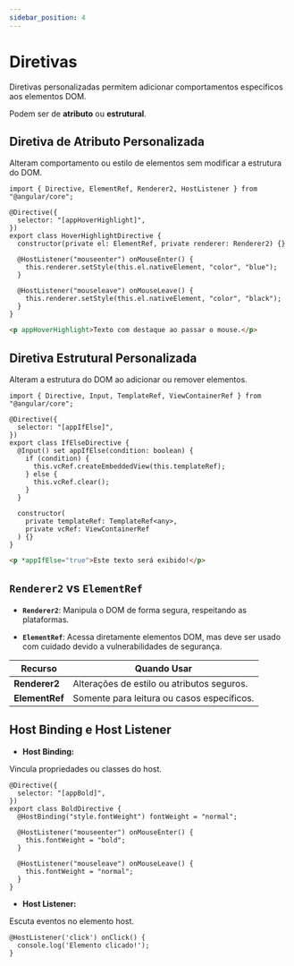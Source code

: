 ```yaml
---
sidebar_position: 4
---
```


# Diretivas

Diretivas personalizadas permitem adicionar comportamentos específicos aos elementos DOM.

Podem ser de **atributo** ou **estrutural**.

## Diretiva de Atributo Personalizada

Alteram comportamento ou estilo de elementos sem modificar a estrutura do DOM.

```tsx
import { Directive, ElementRef, Renderer2, HostListener } from "@angular/core";

@Directive({
  selector: "[appHoverHighlight]",
})
export class HoverHighlightDirective {
  constructor(private el: ElementRef, private renderer: Renderer2) {}

  @HostListener("mouseenter") onMouseEnter() {
    this.renderer.setStyle(this.el.nativeElement, "color", "blue");
  }

  @HostListener("mouseleave") onMouseLeave() {
    this.renderer.setStyle(this.el.nativeElement, "color", "black");
  }
}
```

```html
<p appHoverHighlight>Texto com destaque ao passar o mouse.</p>
```

## Diretiva Estrutural Personalizada

Alteram a estrutura do DOM ao adicionar ou remover elementos.

```tsx
import { Directive, Input, TemplateRef, ViewContainerRef } from "@angular/core";

@Directive({
  selector: "[appIfElse]",
})
export class IfElseDirective {
  @Input() set appIfElse(condition: boolean) {
    if (condition) {
      this.vcRef.createEmbeddedView(this.templateRef);
    } else {
      this.vcRef.clear();
    }
  }

  constructor(
    private templateRef: TemplateRef<any>,
    private vcRef: ViewContainerRef
  ) {}
}
```

```html
<p *appIfElse="true">Este texto será exibido!</p>
```

## `Renderer2` vs `ElementRef`

- **`Renderer2`**: Manipula o DOM de forma segura, respeitando as plataformas.

- **`ElementRef`**: Acessa diretamente elementos DOM, mas deve ser usado com cuidado devido a vulnerabilidades de segurança.

| Recurso        | Quando Usar                                |
| -------------- | ------------------------------------------ |
| **Renderer2**  | Alterações de estilo ou atributos seguros. |
| **ElementRef** | Somente para leitura ou casos específicos. |

## Host Binding e Host Listener

- **Host Binding:**

Vincula propriedades ou classes do host.

```tsx
@Directive({
  selector: "[appBold]",
})
export class BoldDirective {
  @HostBinding("style.fontWeight") fontWeight = "normal";

  @HostListener("mouseenter") onMouseEnter() {
    this.fontWeight = "bold";
  }

  @HostListener("mouseleave") onMouseLeave() {
    this.fontWeight = "normal";
  }
}
```

- **Host Listener:**

Escuta eventos no elemento host.

```tsx
@HostListener('click') onClick() {
  console.log('Elemento clicado!');
}
```
